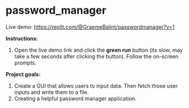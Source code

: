 # password_manager

Live demo: https://replit.com/@GraemeBalint/passwordmanager?v=1

**Instructions:**

1. Open the live demo link and click the **green run** button (its slow, may take a few seconds after clicking the button). Follow the on-screen prompts.

**Project goals:**
1. Create a GUI that allows users to input data. Then fetch those user inputs and write them to a file.
2. Creating a helpful password manager application.
